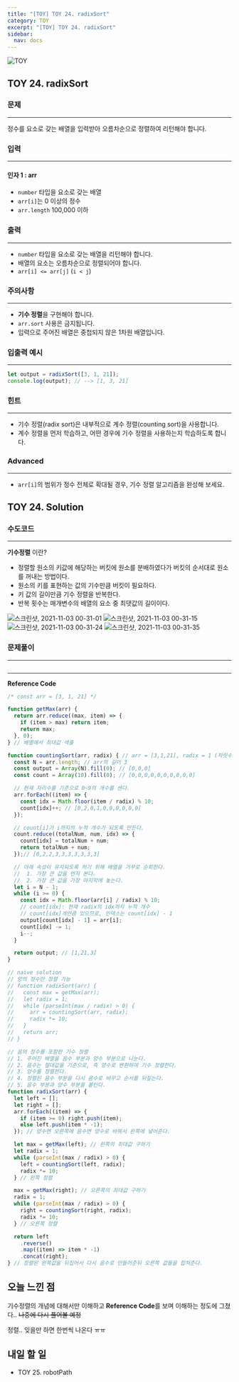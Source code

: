 ```yaml
---
title: "[TOY] TOY 24. radixSort"
category: TOY
excerpt: "[TOY] TOY 24. radixSort"
sidebar:
  nav: docs
---
```


![TOY](https://user-images.githubusercontent.com/83164003/131701318-f0ff36c4-1fcc-4f21-b978-18a9d8ec3386.jpg)
## TOY 24. radixSort
### 문제
---
정수를 요소로 갖는 배열을 입력받아 오름차순으로 정렬하여 리턴해야 합니다.
### 입력
---
#### 인자 1 : arr
- `number` 타입을 요소로 갖는 배열
- `arr[i]`는 0 이상의 정수
- `arr.length` 100,000 이하

### 출력
---
- `number` 타입을 요소로 갖는 배열을 리턴해야 합니다.
- 배열의 요소는 오름차순으로 정렬되어야 합니다.
- `arr[i] <= arr[j]` (`i < j`)

### 주의사항
---
- **기수 정렬**을 구현해야 합니다.
- `arr.sort` 사용은 금지됩니다.
- 입력으로 주어진 배열은 중첩되지 않은 1차원 배열입니다.

### 입출력 예시
---
```javascript
let output = radixSort([3, 1, 21]);
console.log(output); // --> [1, 3, 21]
```

### 힌트
---
- 기수 정렬(radix sort)은 내부적으로 계수 정렬(counting sort)을 사용합니다.
- 계수 정렬을 먼저 학습하고, 어떤 경우에 기수 정렬을 사용하는지 학습하도록 합니다.


### Advanced
---
- `arr[i]`의 범위가 정수 전체로 확대될 경우, 기수 정렬 알고리즘을 완성해 보세요.


## TOY 24. Solution
### 수도코드
---

**기수정렬** 이란?
- 정렬할 원소의 키값에 해당하는 버킷에 원소를 분배하였다가 버킷의 순서대로 원소를 꺼내는 방법이다.
- 원소의 키를 표현하는 값의 기수만큼 버킷이 필요하다.
- 키 값의 길이만큼 기수 정렬을 반복한다.
- 반복 횟수는 매개변수의 배열의 요소 중 최댓값의 길이이다.

![스크린샷, 2021-11-03 00-31-01](https://user-images.githubusercontent.com/83164003/139878433-78137a08-0de8-4af6-90a7-d57ea1ff9366.png)
![스크린샷, 2021-11-03 00-31-15](https://user-images.githubusercontent.com/83164003/139878437-337ed9e0-0c3c-41e9-b985-c1f0f69e8c81.png)
![스크린샷, 2021-11-03 00-31-24](https://user-images.githubusercontent.com/83164003/139878441-8efaba1f-ba08-4ca6-a266-b24c4c66a9c7.png)
![스크린샷, 2021-11-03 00-31-35](https://user-images.githubusercontent.com/83164003/139878443-9801550b-d9cf-493e-a373-721a0eabd33d.png)

### 문제풀이
---
```javascript

```
--- 

**Reference Code**
```javascript
/* const arr = [3, 1, 21] */

function getMax(arr) {
  return arr.reduce((max, item) => {
    if (item > max) return item;
    return max;
  }, 0);
} // 배열에서 최대값 색출

function countingSort(arr, radix) { // arr = [3,1,21], radix = 1 (자릿수)
  const N = arr.length; // arr의 길이 3
  const output = Array(N).fill(0); // [0,0,0]
  const count = Array(10).fill(0); // [0,0,0,0,0,0,0,0,0,0]

  // 현재 자리수를 기준으로 0~9의 개수를 센다.
  arr.forEach((item) => {
    const idx = Math.floor(item / radix) % 10;
    count[idx]++; // [0,2,0,1,0,0,0,0,0,0]
  });

  // count[i]가 i까지의 누적 개수가 되도록 만든다.
  count.reduce((totalNum, num, idx) => {
    count[idx] = totalNum + num;
    return totalNum + num;
  });// [0,2,2,3,3,3,3,3,3,3]

  // 아래 속성이 유지되도록 하기 위해 배열을 거꾸로 순회한다.
  //  1. 가장 큰 값을 먼저 본다.
  //  2. 가장 큰 값을 가장 마지막에 놓는다.
  let i = N - 1;
  while (i >= 0) {
    const idx = Math.floor(arr[i] / radix) % 10;
    // count[idx]: 현재 radix의 idx까지 누적 개수
    // count[idx]개만큼 있으므로, 인덱스는 count[idx] - 1
    output[count[idx] - 1] = arr[i];
    count[idx] -= 1;
    i--;
  }

  return output; // [1,21,3]
}

// naive solution
// 양의 정수만 정렬 가능
// function radixSort(arr) {
//   const max = getMax(arr);
//   let radix = 1;
//   while (parseInt(max / radix) > 0) {
//     arr = countingSort(arr, radix);
//     radix *= 10;
//   }
//   return arr;
// }

// 음의 정수를 포함한 기수 정렬
// 1. 주어진 배열을 음수 부분과 양수 부분으로 나눈다.
// 2. 음수는 절대값을 기준으로, 즉 양수로 변환하여 기수 정렬한다.
// 3. 양수를 정렬한다.
// 4. 정렬된 음수 부분을 다시 음수로 바꾸고 순서를 뒤짚는다.
// 5. 음수 부분과 양수 부분을 붙인다.
function radixSort(arr) {
  let left = [];
  let right = [];
  arr.forEach((item) => {
    if (item >= 0) right.push(item);
    else left.push(item * -1);
  }); // 양수면 오른쪽에 음수면 양수로 바꿔서 왼쪽에 넣어준다.

  let max = getMax(left); // 왼쪽의 최대값 구하기
  let radix = 1;
  while (parseInt(max / radix) > 0) {
    left = countingSort(left, radix);
    radix *= 10;
  } // 왼쪽 정렬

  max = getMax(right); // 오른쪽의 최대값 구하기
  radix = 1;
  while (parseInt(max / radix) > 0) {
    right = countingSort(right, radix);
    radix *= 10;
  } // 오른쪽 정렬

  return left
    .reverse()
    .map((item) => item * -1)
    .concat(right);
} // 정렬된 왼쪽값을 뒤집어서 다시 음수로 만들어준뒤 오른쪽 값들을 합쳐준다.
```

## 오늘 느낀 점
기수정렬의 개념에 대해서만 이해하고 **Reference Code**를 보며 이해하는 정도에 그쳤다.. ~~나중에 다시 풀어볼 예정~~

정렬.. 잊을만 하면 한번씩 나온다 ㅠㅠ

## 내일 할 일
- TOY 25. robotPath
